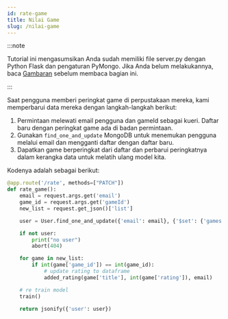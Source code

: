 ```yaml
---
id: rate-game
title: Nilai Game
slug: /nilai-game
---
```


:::note

Tutorial ini mengasumsikan Anda sudah memiliki file server.py dengan Python Flask dan pengaturan PyMongo. Jika Anda belum melakukannya, baca [Gambaran](./gambaran) sebelum membaca bagian ini.

:::

Saat pengguna memberi peringkat game di perpustakaan mereka, kami memperbarui data mereka dengan langkah-langkah berikut:

1. Permintaan melewati email pengguna dan gameId sebagai kueri. Daftar baru dengan peringkat game ada di badan permintaan.
2. Gunakan `find_one_and_update` MongoDB untuk menemukan pengguna melalui email dan mengganti daftar dengan daftar baru.
3. Dapatkan game berperingkat dari daftar dan perbarui peringkatnya dalam kerangka data untuk melatih ulang model kita.

Kodenya adalah sebagai berikut:

```python
@app.route('/rate', methods=["PATCH"])
def rate_game():
    email = request.args.get('email')
    game_id = request.args.get('gameId')
    new_list = request.get_json()['list']

    user = User.find_one_and_update({'email': email}, {'$set': {'games': new_list}})

    if not user:
        print("no user")
        abort(404)

    for game in new_list:
        if int(game['game_id']) == int(game_id):
            # update rating to dataframe
            added_rating(game['title'], int(game['rating']), email)

    # re train model
    train()

    return jsonify({'user': user})
```
